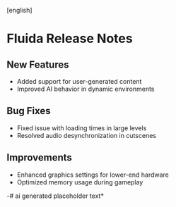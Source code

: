 [english]
# Fluida Release Notes

## New Features
- Added support for user-generated content
- Improved AI behavior in dynamic environments

## Bug Fixes
- Fixed issue with loading times in large levels
- Resolved audio desynchronization in cutscenes

## Improvements
- Enhanced graphics settings for lower-end hardware
- Optimized memory usage during gameplay

-# ai generated placeholder text*